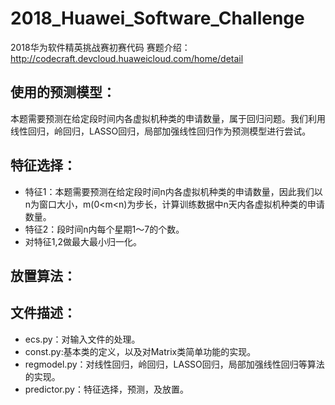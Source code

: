 # 2018_Huawei_Software_Challenge
2018华为软件精英挑战赛初赛代码
赛题介绍：http://codecraft.devcloud.huaweicloud.com/home/detail
## 使用的预测模型：
本题需要预测在给定段时间内各虚拟机种类的申请数量，属于回归问题。我们利用线性回归，岭回归，LASSO回归，局部加强线性回归作为预测模型进行尝试。
## 特征选择：
* 特征1：本题需要预测在给定段时间n内各虚拟机种类的申请数量，因此我们以n为窗口大小，m(0<m<n)为步长，计算训练数据中n天内各虚拟机种类的申请数量。
* 特征2：段时间n内每个星期1～7的个数。
* 对特征1,2做最大最小归一化。
## 放置算法：
## 文件描述：
* ecs.py：对输入文件的处理。
* const.py:基本类的定义，以及对Matrix类简单功能的实现。
* regmodel.py：对线性回归，岭回归，LASSO回归，局部加强线性回归等算法的实现。
* predictor.py：特征选择，预测，及放置。
